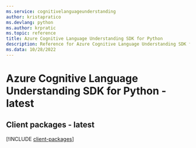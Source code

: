```yaml
---
ms.service: cognitivelanguageunderstanding
author: kristapratico
ms.devlang: python
ms.author: krpratic
ms.topic: reference
title: Azure Cognitive Language Understanding SDK for Python
description: Reference for Azure Cognitive Language Understanding SDK for Python
ms.data: 10/28/2022
---
```

# Azure Cognitive Language Understanding SDK for Python - latest

## Client packages - latest
[!INCLUDE [client-packages](cognitive-language-understanding-client-index.md)]